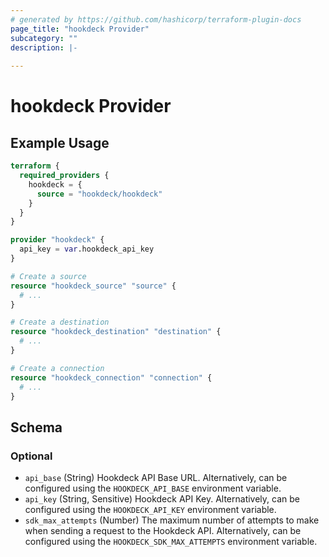 ```yaml
---
# generated by https://github.com/hashicorp/terraform-plugin-docs
page_title: "hookdeck Provider"
subcategory: ""
description: |-
  
---
```


# hookdeck Provider



## Example Usage

```terraform
terraform {
  required_providers {
    hookdeck = {
      source = "hookdeck/hookdeck"
    }
  }
}

provider "hookdeck" {
  api_key = var.hookdeck_api_key
}

# Create a source
resource "hookdeck_source" "source" {
  # ...
}

# Create a destination
resource "hookdeck_destination" "destination" {
  # ...
}

# Create a connection
resource "hookdeck_connection" "connection" {
  # ...
}
```

<!-- schema generated by tfplugindocs -->
## Schema

### Optional

- `api_base` (String) Hookdeck API Base URL. Alternatively, can be configured using the `HOOKDECK_API_BASE` environment variable.
- `api_key` (String, Sensitive) Hookdeck API Key. Alternatively, can be configured using the `HOOKDECK_API_KEY` environment variable.
- `sdk_max_attempts` (Number) The maximum number of attempts to make when sending a request to the Hookdeck API. Alternatively, can be configured using the `HOOKDECK_SDK_MAX_ATTEMPTS` environment variable.
